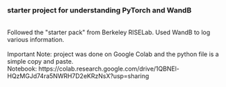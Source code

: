 ### starter project for understanding PyTorch and WandB
<br/>
Followed the "starter pack" from Berkeley RISELab. Used WandB to log various information.
<br/>
<br/>
Important Note: project was done on Google Colab and the python file is a simple copy and paste.
<br/>
Notebook: https://colab.research.google.com/drive/1QBNEl-HQzMGJd74ra5NWRH7D2eKRzNsX?usp=sharing
